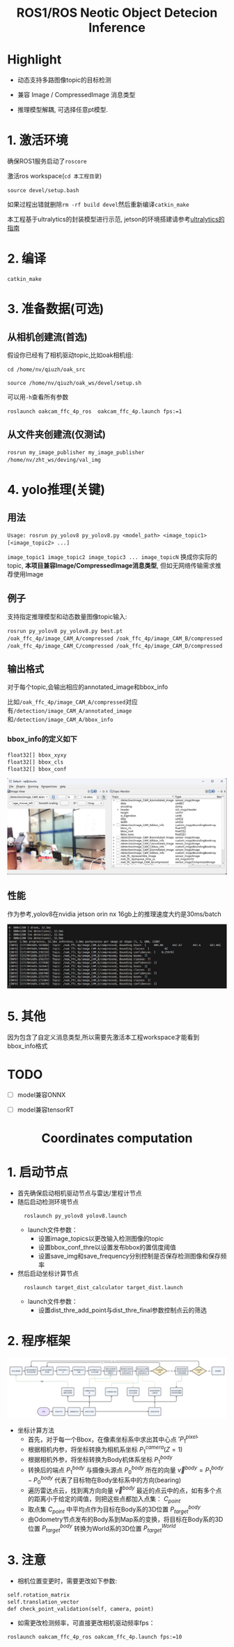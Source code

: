 <!--
 * @Author: Zhao Hangtian jp-vip@qq.com
 * @Date: 2023-11-22 07:49:32
 * @LastEditors: Zhao Hangtian iamzhaohangtian@gmail.com
 * @LastEditTime: 2024-05-30 13:20:19
 * @Description: 
 * 
 * Copyright (c) 2024 by Zhao Hangtian, All Rights Reserved. 
-->
<h1 align="center">ROS1/ROS Neotic Object Detecion Inference</h1>

# Highlight

- 动态支持多路图像topic的目标检测

- 兼容 Image / CompressedImage 消息类型

- 推理模型解耦, 可选择任意pt模型.


# 1. 激活环境
确保ROS1服务启动了`roscore`

激活ros workspace(`cd 本工程目录`)

`source devel/setup.bash`

如果过程出错就删除`rm -rf build devel`然后重新编译`catkin_make`

本工程基于ultralytics的封装模型进行示范, jetson的环境搭建请参考[ultralytics的指南](https://docs.ultralytics.com/zh/guides/nvidia-jetson/)

# 2. 编译
`catkin_make`

# 3. 准备数据(可选)


## 从相机创建流(首选)

假设你已经有了相机驱动topic,比如oak相机组:

`cd /home/nv/qiuzh/oak_src`

`source /home/nv/qiuzh/oak_ws/devel/setup.sh`


可以用`-h`查看所有参数

`roslaunch oakcam_ffc_4p_ros  oakcam_ffc_4p.launch fps:=1`

## 从文件夹创建流(仅测试)
`rosrun my_image_publisher my_image_publisher /home/nv/zht_ws/deving/val_img`


# 4. yolo推理(关键)
## 用法
`Usage: rosrun py_yolov8 py_yolov8.py <model_path> <image_topic1> [<image_topic2> ...]`


`image_topic1 image_topic2 image_topic3 ... image_topicN` 换成你实际的topic, **本项目兼容Image/CompressedImage消息类型**, 但如无网络传输需求推荐使用Image

## 例子
支持指定推理模型和动态数量图像topic输入:

`rosrun py_yolov8 py_yolov8.py best.pt /oak_ffc_4p/image_CAM_A/compressed /oak_ffc_4p/image_CAM_B/compressed /oak_ffc_4p/image_CAM_C/compressed /oak_ffc_4p/image_CAM_D/compressed`

## 输出格式

对于每个topic,会输出相应的annotated_image和bbox_info

比如`/oak_ffc_4p/image_CAM_A/compressed`对应有`/detection/image_CAM_A/annotated_image`和`/detection/image_CAM_A/bbox_info`

### bbox_info的定义如下
```
float32[] bbox_xyxy
float32[] bbox_cls
float32[] bbox_conf
```

![alt text](misp/image-1.png)

## 性能

作为参考,yolov8在nvidia jetson orin nx 16gb上的推理速度大约是30ms/batch


![alt text](misp/image.png)

# 5. 其他
因为包含了自定义消息类型,所以需要先激活本工程workspace才能看到bbox_info格式


# TODO
- [ ] model兼容ONNX
- [ ] model兼容tensorRT


<h1 align="center">Coordinates computation</h1>

# 1. 启动节点

- 首先确保启动相机驱动节点与雷达/里程计节点
- 随后启动检测环境节点
  ``` 
    roslaunch py_yolov8 yolov8.launch
  ```
  - launch文件参数：
    - 设置image_topics以更改输入检测图像的topic
    - 设置bbox_conf_thre以设置发布bbox的置信度阈值
    - 设置save_img和save_frequency分别控制是否保存检测图像和保存频率
- 然后启动坐标计算节点
  ``` 
    roslaunch target_dist_calculator target_dist.launch
  ```
  - launch文件参数：
    - 设置dist_thre_add_point与dist_thre_final参数控制点云的筛选

# 2. 程序框架

![alt text](misp/image_target_dist.png)
- 坐标计算方法
  - 首先，对于每一个Bbox，在像素坐标系中求出其中心点 $'P^{pixel}_{1}'$
  - 根据相机内参，将坐标转换为相机系坐标 $P^{camera}_{1} (Z=1)$
  - 根据相机外参，将坐标转换为Body机体系坐标 $P^{body}_{1}$
  - 转换后的端点 $P^{body}_{1}$ 与摄像头源点 $P^{body}_{0}$ 所在的向量 $\vec{v}^{body} = P^{body}_{1}-P^{body}_{0}$ 代表了目标物在Body坐标系中的方向(bearing)
  - 遍历雷达点云，找到离方向向量 $\vec{v}^{body}$ 最近的点云中的点，如有多个点的距离小于给定的阈值，则把这些点都加入点集： $C_{point}$
  - 取点集 $C_{point}$ 中平均点作为目标在Body系的3D位置 $P^{body}_{target}$
  - 由Odometry节点发布的Body系到Map系的变换，将目标在Body系的3D位置 $P^{body}_{target}$ 转换为World系的3D位置 $P^{World}_{target}$

# 3. 注意

- 相机位置变更时，需要更改如下参数:
```
self.rotation_matrix
self.translation_vector
def check_point_validation(self, camera, point)
```
- 如需更改检测频率，可直接更改相机驱动频率fps：
```
roslaunch oakcam_ffc_4p_ros oakcam_ffc_4p.launch fps:=10
```
